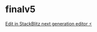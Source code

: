 # finalv5

[Edit in StackBlitz next generation editor ⚡️](https://stackblitz.com/~/github.com/ttony15/finalv5)